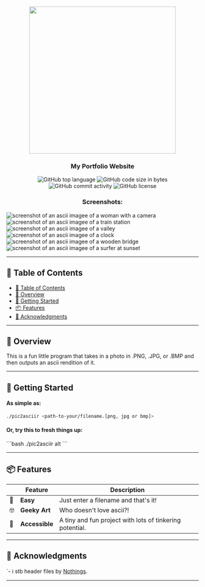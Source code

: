 <div align="center">
<h1 align="center">
<img src="https://i.imgur.com/lNlhdlC.jpg" width="384" />
</h1>
<h3>My Portfolio Website</h3>
<img src="https://img.shields.io/github/languages/top/adir-barak/pic-2-ascii?style&color=5D6D7E" alt="GitHub top language" />
<img src="https://img.shields.io/github/languages/code-size/adir-barak/pic-2-ascii?style&color=5D6D7E" alt="GitHub code size in bytes" />
<img src="https://img.shields.io/github/commit-activity/m/adir-barak/pic-2-ascii?style&color=5D6D7E" alt="GitHub commit activity" />
<img src="https://img.shields.io/github/license/adir-barak/pic-2-ascii?style&color=5D6D7E" alt="GitHub license" />
<h3>Screenshots:</h3>
</div>

![screenshot of an ascii imagee of a woman with a camera](https://i.imgur.com/yfK3ObS.jpg)
![screenshot of an ascii imagee of a train station](https://i.imgur.com/3RbosMl.jpg)
![screenshot of an ascii imagee of a valley](https://i.imgur.com/sLCy1MP.jpg)
![screenshot of an ascii imagee of a clock](https://i.imgur.com/ZQy1cMi.jpg)
![screenshot of an ascii imagee of a wooden bridge](https://i.imgur.com/GNrGDja.jpg)
![screenshot of an ascii imagee of a surfer at sunset](https://i.imgur.com/v6MAanS.jpg)


---

## 📖 Table of Contents

- [📖 Table of Contents](#-table-of-contents)
- [📍 Overview](#-overview)
- [🚀 Getting Started](#-getting-started)
- [📦 Features](#-features)
- [👏 Acknowledgments](#-acknowledgments)

---

## 📍 Overview

This is a fun little program that takes in a photo in .PNG, .JPG, or .BMP and then outputs an ascii rendition of it.

---

## 🚀 Getting Started
<h4>As simple as:</h4>

```bash
./pic2asciir <path-to-your/filename.[png, jpg or bmp]>
```

<h4>Or, try this to fresh things up:</h4>
```bash
./pic2asciir <path-to-your/filename.[png, jpg or bmp]> alt
```

---

## 📦 Features

|     | Feature        | Description                                              |
| --- |----------------|----------------------------------------------------------|
| 💫  | **Easy**       | Just enter a filename and that's it!                     |
| 🤓  | **Geeky Art**  | Who doesn't love ascii?!                                 |
| 🔸  | **Accessible** | A tiny and fun project with lots of tinkering potential. |

---

## 👏 Acknowledgments

`- ℹ️ stb header files by [Nothings](https://github.com/nothings/stb).

---
